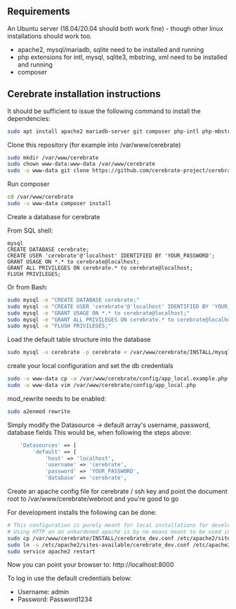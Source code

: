 ## Requirements

An Ubuntu server (18.04/20.04 should both work fine) - though other linux installations should work too.
- apache2, mysql/mariadb, sqlite need to be installed and running
- php extensions for intl, mysql, sqlite3, mbstring, xml need to be installed and running
- composer


## Cerebrate installation instructions

It should be sufficient to issue the following command to install the dependencies:
```bash
sudo apt install apache2 mariadb-server git composer php-intl php-mbstring php-dom php-xml unzip php-ldap php-sqlite3 sqlite libapache2-mod-php php-mysql
```

Clone this repository (for example into /var/www/cerebrate)

```bash
sudo mkdir /var/www/cerebrate
sudo chown www-data:www-data /var/www/cerebrate
sudo -u www-data git clone https://github.com/cerebrate-project/cerebrate.git /var/www/cerebrate
```

Run composer

```bash
cd /var/www/cerebrate
sudo -u www-data composer install
```

Create a database for cerebrate

From SQL shell:
```mysql
mysql
CREATE DATABASE cerebrate;
CREATE USER 'cerebrate'@'localhost' IDENTIFIED BY 'YOUR_PASSWORD';
GRANT USAGE ON *.* to cerebrate@localhost;
GRANT ALL PRIVILEGES ON cerebrate.* to cerebrate@localhost;
FLUSH PRIVILEGES;
```

Or from Bash:
```bash
sudo mysql -e "CREATE DATABASE cerebrate;"
sudo mysql -e "CREATE USER 'cerebrate'@'localhost' IDENTIFIED BY 'YOUR_PASSWORD';"
sudo mysql -e "GRANT USAGE ON *.* to cerebrate@localhost;"
sudo mysql -e "GRANT ALL PRIVILEGES ON cerebrate.* to cerebrate@localhost;"
sudo mysql -e "FLUSH PRIVILEGES;"
```

Load the default table structure into the database

```bash
sudo mysql -u cerebrate -p cerebrate < /var/www/cerebrate/INSTALL/mysql.sql
```

create your local configuration and set the db credentials

```bash
sudo -u www-data cp -a /var/www/cerebrate/config/app_local.example.php /var/www/cerebrate/config/app_local.php
sudo -u www-data vim /var/www/cerebrate/config/app_local.php
```

mod_rewrite needs to be enabled:

```bash
sudo a2enmod rewrite
```

Simply modify the Datasource -> default array's username, password, database fields
This would be, when following the steps above:

```php
    'Datasources' => [
        'default' => [
            'host' => 'localhost',
            'username' => 'cerebrate',
            'password' => 'YOUR_PASSWORD',
            'database' => 'cerebrate',
```
Create an apache config file for cerebrate / ssh key and point the document root to /var/www/cerebrate/webroot and you're good to go

For development installs the following can be done:

```bash
# This configuration is purely meant for local installations for development / testing
# Using HTTP on an unhardened apache is by no means meant to be used in any production environment
sudo cp /var/www/cerebrate/INSTALL/cerebrate_dev.conf /etc/apache2/sites-available/
sudo ln -s /etc/apache2/sites-available/cerebrate_dev.conf /etc/apache2/sites-enabled/
sudo service apache2 restart
```

Now you can point your browser to: http://localhost:8000

To log in use the default credentials below:

- Username: admin
- Password: Password1234
